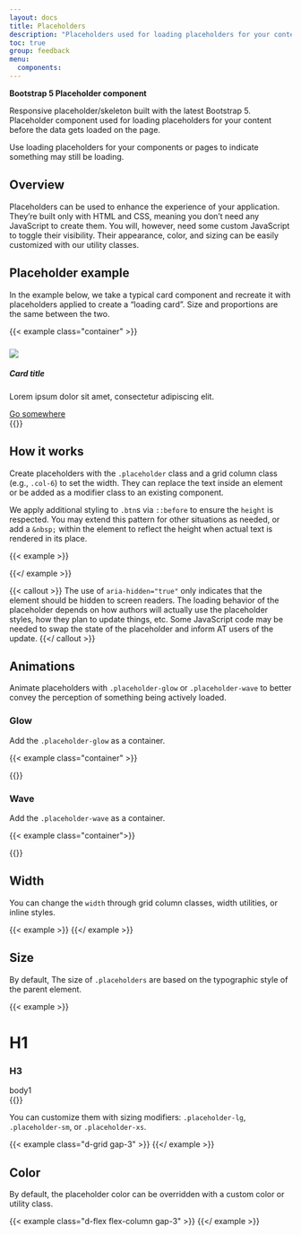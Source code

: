 ```yaml
---
layout: docs
title: Placeholders
description: "Placeholders used for loading placeholders for your content before the data gets loaded on the page."
toc: true
group: feedback
menu:
  components:
---
```


**Bootstrap 5 Placeholder component**

Responsive placeholder/skeleton built with the latest Bootstrap 5. Placeholder component used for loading placeholders for your content before the data gets loaded on the page.

Use loading placeholders for your components or pages to indicate something may still be loading.

## Overview

Placeholders can be used to enhance the experience of your application. They’re built only with HTML and CSS, meaning you don’t need any JavaScript to create them. You will, however, need some custom JavaScript to toggle their visibility. Their appearance, color, and sizing can be easily customized with our utility classes.

## Placeholder example

In the example below, we take a typical card component and recreate it with placeholders applied to create a “loading card”. Size and proportions are the same between the two.

{{< example class="container" >}}
<div class="row g-5">
  <div class="col-12 col-lg-6">
    <div class="card">
      <div class="card-img-top ratio ratio-16x9">
        <span class="placeholder col-12 rounded-0" style="height:100%"></span>
      </div>
      <div class="card-body">
        <h5 class="card-title placeholder-glow">
          <span class="placeholder col-6"></span>
        </h5>
        <p class="card-text placeholder-glow">
          <span class="placeholder col-9"></span>
          <span class="placeholder col-4"></span>
        </p>
        <a href="#" tabindex="-1" class="btn placeholder col-5 pe-none"></a>
      </div>
    </div>
  </div>
  <div class="col-12 col-lg-6">
    <div class="card">
      <div class="card-img-top ratio ratio-16x9">
        <img src="/images/skeleton/1.jpg" class="img-fluid rounded" />
      </div>
      <div class="card-body">
        <h5 class="card-title">Card title</h5>
        <p class="card-text">Lorem ipsum dolor sit amet, consectetur adipiscing elit.</p>
        <a href="#" class="btn btn-primary">Go somewhere</a>
      </div>
    </div>
  </div>
</div>
{{</ example >}}

## How it works 

Create placeholders with the `.placeholder` class and a grid column class (e.g., `.col-6`) to set the width. They can replace the text inside an element or be added as a modifier class to an existing component.

We apply additional styling to `.btn`s via `::before` to ensure the `height` is respected. You may extend this pattern for other situations as needed, or add a `&nbsp;` within the element to reflect the height when actual text is rendered in its place.

{{< example >}}
<p aria-hidden="true">
  <span class="placeholder col-6"></span>
</p>

<a class="btn btn-primary disabled placeholder col-4" aria-disabled="true"></a>
{{</  example >}}

{{< callout >}}
The use of `aria-hidden="true"` only indicates that the element should be hidden to screen readers. The loading behavior of the placeholder depends on how authors will actually use the placeholder styles, how they plan to update things, etc. Some JavaScript code may be needed to swap the state of the placeholder and inform AT users of the update.
{{</ callout >}}

## Animations

Animate placeholders with `.placeholder-glow` or `.placeholder-wave` to better convey the perception of something being actively loaded.

### Glow

Add the `.placeholder-glow` as a container.

{{< example class="container" >}}
<div class="row g-3">
  <div class="col-md-4 placeholder-glow">  
      <span class="placeholder col-12 rounded bd-h-28"></span>
      <span class="placeholder col-12 mt-2"></span>
      <span class="placeholder col-7 mt-2"></span>
  </div>
  <div class="col-md-4 placeholder-glow">
      <span class="placeholder col-12 rounded-0 bd-h-28"></span>
      <span class="placeholder col-12 mt-2"></span>
      <span class="placeholder col-7 mt-2"></span>
  </div>
  <div class="col-md-4 placeholder-glow">
      <span class="placeholder col-12 rounded-0 bd-h-28"></span>
      <span class="placeholder col-12 mt-2"></span>
      <span class="placeholder col-7 mt-2"></span>
  </div>
</div>
{{</ example >}}

### Wave

Add the `.placeholder-wave` as a container.

{{< example class="container">}}
<div class="col-md-6 mx-auto">
  <div class="card">
    <div class="card-body placeholder-wave ">
      <div class="d-flex align-items-center">
        <span class="placeholder rounded-circle bd-h-10 bd-w-10"></span>
        <div class="ms-3 flex-grow-1">
          <span class="placeholder placeholder-xs col-10"></span>
          <span class="placeholder placeholder-xs col-4"></span>
        </div>
      </div>
    </div>
    <span class="placeholder col-12 rounded-0 bd-h-48"></span>
    <div class="card-body placeholder-wave">
        <span class="placeholder placeholder-xs col-12"></span>
        <span class="placeholder placeholder-xs col-9"></span>
    </div>
  </div>
</div>
{{</ example >}}

## Width

You can change the `width` through grid column classes, width utilities, or inline styles.

{{< example >}}
<span class="placeholder col-6"></span>
<span class="placeholder w-75"></span>
<span class="placeholder" style="width: 25%;"></span>
{{</ example >}}

## Size

By default, The size of `.placeholders` are based on the typographic style of the parent element. 

{{< example >}}
<div class="row">
  <h1 class="placeholder col-6"></h1>
  <h1 class="col-6">H1</h1>
</div>
<div class="row">
  <h3 class="placeholder col-6"></h3>
  <h3 class="col-6">H3</h3>
</div>
<div class="row">
  <span class="placeholder col-6"></span>
  <span class="col-6">body1</span>
</div>
{{</ example >}}

You can customize them with sizing modifiers: `.placeholder-lg`, `.placeholder-sm`, or `.placeholder-xs`.

{{< example class="d-grid gap-3" >}}
<span class="placeholder col-12 placeholder-lg"></span>
<span class="placeholder col-12"></span>
<span class="placeholder col-12 placeholder-sm"></span>
<span class="placeholder col-12 placeholder-xs"></span>
{{</ example >}}

## Color 

By default, the placeholder color can be overridden with a custom color or utility class.

{{< example class="d-flex flex-column gap-3" >}}
<span class="placeholder bg-primary"></span>
<span class="placeholder bg-secondary"></span>
<span class="placeholder bg-success"></span>
<span class="placeholder bg-danger"></span>
<span class="placeholder bg-warning"></span>
<span class="placeholder bg-info"></span>
<span class="placeholder bg-dark"></span>
{{</ example >}}

